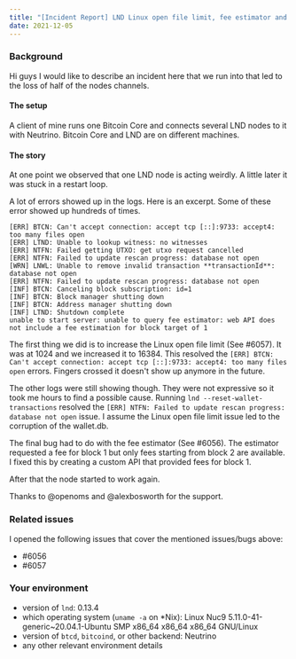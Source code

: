 ```yaml
---
title: "[Incident Report] LND Linux open file limit, fee estimator and force-closes"
date: 2021-12-05
---
```


### Background

Hi guys
I would like to describe an incident here that we run into that led to the loss of half of the nodes channels.

#### The setup
A client of mine runs one Bitcoin Core and connects several LND nodes to it with Neutrino. Bitcoin Core and LND are on different machines.

#### The story
At one point we observed that one LND node is acting weirdly. A little later it was stuck in a restart loop.

A lot of errors showed up in the logs. Here is an excerpt. Some of these error showed up hundreds of times.

```
[ERR] BTCN: Can't accept connection: accept tcp [::]:9733: accept4: too many files open
[ERR] LTND: Unable to lookup witness: no witnesses
[ERR] NTFN: Failed getting UTXO: get utxo request cancelled
[ERR] NTFN: Failed to update rescan progress: database not open
[WRN] LNWL: Unable to remove invalid transaction **transactionId**: database not open
[ERR] NTFN: Failed to update rescan progress: database not open
[INF] BTCN: Canceling block subscription: id=1
[INF] BTCN: Block manager shutting down
[INF] BTCN: Address manager shutting down
[INF] LTND: Shutdown complete
unable to start server: unable to query fee estimator: web API does not include a fee estimation for block target of 1
```

The first thing we did is to increase the Linux open file limit (See #6057). It was at 1024 and we increased it to 16384. This resolved the `[ERR] BTCN: Can't accept connection: accept tcp [::]:9733: accept4: too many files open` errors. Fingers crossed it doesn't show up anymore in the future.

The other logs were still showing though. They were not expressive so it took me hours to find a possible cause.
Running `lnd --reset-wallet-transactions` resolved the `[ERR] NTFN: Failed to update rescan progress: database not open` issue. I assume the Linux open file limit issue led to the corruption of the wallet.db.

The final bug had to do with the fee estimator (See #6056). The estimator requested a fee for block 1 but only fees starting from block 2 are available. I fixed this by creating a custom API that provided fees for block 1.

After that the node started to work again.

Thanks to @openoms and @alexbosworth for the support.

### Related issues

I opened the following issues that cover the mentioned issues/bugs above:
- #6056
- #6057

### Your environment

* version of `lnd`: 0.13.4
* which operating system (`uname -a` on *Nix): Linux Nuc9 5.11.0-41-generic~20.04.1-Ubuntu SMP x86_64 x86_64 x86_64 GNU/Linux
* version of `btcd`, `bitcoind`, or other backend: Neutrino
* any other relevant environment details
